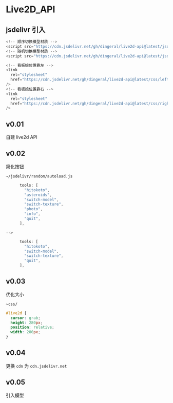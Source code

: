 # Live2D_API

## jsdelivr 引入

```javascript
<!-- 顺序切换模型材质 -->
<script src="https://cdn.jsdelivr.net/gh/dingeral/live2d-api@latest/jsdelivr/sequential/autoload.min.js"></script>
<!-- 随机切换模型材质 -->
<script src="https://cdn.jsdelivr.net/gh/dingeral/live2d-api@latest/jsdelivr/random/autoload.min.js"></script>

<!-- 看板娘位置靠左 -->
<link
  rel="stylesheet"
  href="https://cdn.jsdelivr.net/gh/dingeral/live2d-api@latest/css/left.min.css"
/>
<!-- 看板娘位置靠右 -->
<link
  rel="stylesheet"
  href="https://cdn.jsdelivr.net/gh/dingeral/live2d-api@latest/css/right.min.css"
/>
```

## v0.01

自建 live2d API

## v0.02

简化按钮

`~/jsdelivr/random/autoload.js`

```js
      tools: [
        "hitokoto",
        "asteroids",
        "switch-model",
        "switch-texture",
        "photo",
        "info",
        "quit",
      ],
```

`-->`

```js
      tools: [
        "hitokoto",
        "switch-model",
        "switch-texture",
        "quit",
      ],
```

## v0.03

优化大小

`~css/`

```CSS
#live2d {
  cursor: grab;
  height: 280px;
  position: relative;
  width: 280px;
}
```

## v0.04

更换 `cdn` 为 `cdn.jsdelivr.net`

## v0.05

引入模型
